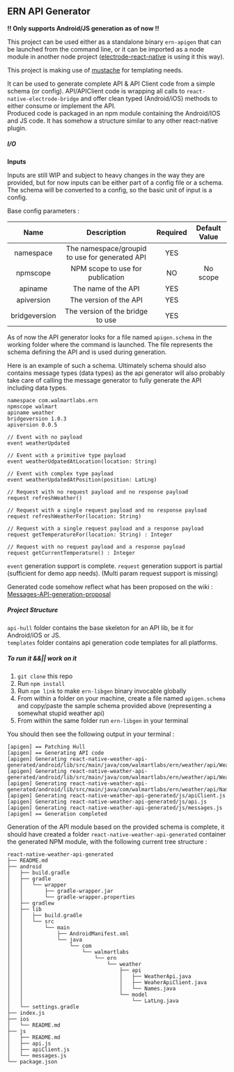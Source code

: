 ## ERN API Generator

**!! Only supports Android/JS generation as of now !!**

This project can be used either as a standalone binary `ern-apigen` that can be launched from the command line, or it can be imported as a node module in another node project ([electrode-react-native](https://gecgithub01.walmart.com/Electrode-Mobile-Platform/electrode-react-native) is using it this way).

This project is making use of [mustache](https://mustache.github.io/) for templating needs.

It can be used to generate complete API & API Client code from a simple schema (or config).
API/APIClient code is wrapping all calls to `react-native-electrode-bridge` and offer clean typed (Android/iOS) methods to either consume or implement the API.  
Produced code is packaged in an npm module containing the Android/IOS and JS code. It has somehow a structure similar to any other react-native plugin.  

##### I/O

**Inputs**

Inputs are still WIP and subject to heavy changes in the way they are provided, but for now inputs can be either part of a config file or a schema. The schema will be converted to a config, so the basic unit of
input is a config.

Base config parameters :

| Name         | Description       | Required    | Default Value
|:----------:|:-------------:|:-------------:|:-------------:|
| namespace | The namespace/groupid to use for generated API| YES |  |
| npmscope | NPM scope to use for publication | NO | No scope |
| apiname | The name of the API | YES | |
| apiversion | The version of the API | YES | |
| bridgeversion | The version of the bridge to use | YES | | |

As of now the API generator looks for a file named `apigen.schema` in the working folder where the command is launched. The file represents the schema defining the API and is used during generation.

Here is an example of such a schema. Ultimately schema should also contains message types (data types) as the api generator will also probably take care of calling the message generator to fully generate the API including data types.

```
namespace com.walmartlabs.ern
npmscope walmart
apiname weather
bridgeversion 1.0.3
apiversion 0.0.5

// Event with no payload
event weatherUpdated

// Event with a primitive type payload
event weatherUdpatedAtLocation(location: String)

// Event with complex type payload
event weatherUpdatedAtPosition(position: LatLng)

// Request with no request payload and no response payload
request refreshWeather()

// Request with a single request payload and no response payload
request refreshWeatherFor(location: String)

// Request with a single request payload and a response payload
request getTemperatureFor(location: String) : Integer

// Request with no request payload and a response payload
request getCurrentTemperature() : Integer
```

`event` generation support is complete.
`request` generation support is partial (sufficient for demo app needs).
(Multi param request support is missing)


Generated code somehow reflect what has been proposed on the wiki :  
[Messages-API-generation-proposal](https://gecgithub01.walmart.com/Electrode-Mobile-Platform/site/wiki/Messages-API-generation-proposal)


##### Project Structure

`api-hull` folder contains the base skeleton for an API lib, be it for Android/iOS or JS.  
`templates` folder contains api generation code templates for all platforms.

##### To run it &&|| work on it

1) `git clone` this repo  
2) Run `npm install`  
3) Run `npm link` to make `ern-libgen` binary invocable globally  
4) From within a folder on your machine, create a file named `apigen.schema` and copy/paste the sample schema provided above (representing a somewhat stupid weather api)  
5) From within the same folder run `ern-libgen` in your terminal

You should then see the following output in your terminal :
```
[apigen] == Patching Hull
[apigen] == Generating API code
[apigen] Generating react-native-weather-api-generated/android/lib/src/main/java/com/walmartlabs/ern/weather/api/WeatherApiClient.java
[apigen] Generating react-native-weather-api-generated/android/lib/src/main/java/com/walmartlabs/ern/weather/api/WeatherApi.java
[apigen] Generating react-native-weather-api-generated/android/lib/src/main/java/com/walmartlabs/ern/weather/api/Names.java
[apigen] Generating react-native-weather-api-generated/js/apiClient.js
[apigen] Generating react-native-weather-api-generated/js/api.js
[apigen] Generating react-native-weather-api-generated/js/messages.js
[apigen] == Generation completed
```

Generation of the API module based on the provided schema is complete, it should have created a folder `react-native-weather-api-generated` container the generated NPM module, with the following current tree structure :


```
react-native-weather-api-generated
├── README.md
├── android
│   ├── build.gradle
│   ├── gradle
│   │   └── wrapper
│   │       ├── gradle-wrapper.jar
│   │       └── gradle-wrapper.properties
│   ├── gradlew
│   ├── lib
│   │   ├── build.gradle
│   │   └── src
│   │       └── main
│   │           ├── AndroidManifest.xml
│   │           └── java
│   │               └── com
│   │                   └── walmartlabs
│   │                       └── ern
│   │                           └── weather
│   │                               ├── api
│   │                               │   ├── WeatherApi.java
│   │                               │   ├── WeaherApiClient.java
│   │                               │   └── Names.java
│   │                               └── model
│   │                                   └── LatLng.java
│   └── settings.gradle
├── index.js
├── ios
│   └── README.md
├── js
│   ├── README.md
│   ├── api.js
│   ├── apiClient.js
│   └── messages.js
└── package.json
```
